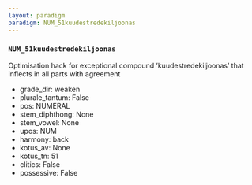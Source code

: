 ```yaml
---
layout: paradigm
paradigm: NUM_51kuudestredekiljoonas
---
```

### ` NUM_51kuudestredekiljoonas `

Optimisation hack for exceptional compound ’kuudestredekiljoonas’ that inflects in all parts with agreement
* grade_dir: weaken
* plurale_tantum: False
* pos: NUMERAL
* stem_diphthong: None
* stem_vowel: None
* upos: NUM
* harmony: back
* kotus_av: None
* kotus_tn: 51
* clitics: False
* possessive: False
